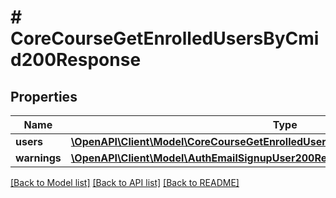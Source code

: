 # # CoreCourseGetEnrolledUsersByCmid200Response

## Properties

Name | Type | Description | Notes
------------ | ------------- | ------------- | -------------
**users** | [**\OpenAPI\Client\Model\CoreCourseGetEnrolledUsersByCmid200ResponseUsersInner[]**](CoreCourseGetEnrolledUsersByCmid200ResponseUsersInner.md) |  |
**warnings** | [**\OpenAPI\Client\Model\AuthEmailSignupUser200ResponseWarningsInner[]**](AuthEmailSignupUser200ResponseWarningsInner.md) |  | [optional]

[[Back to Model list]](../../README.md#models) [[Back to API list]](../../README.md#endpoints) [[Back to README]](../../README.md)
